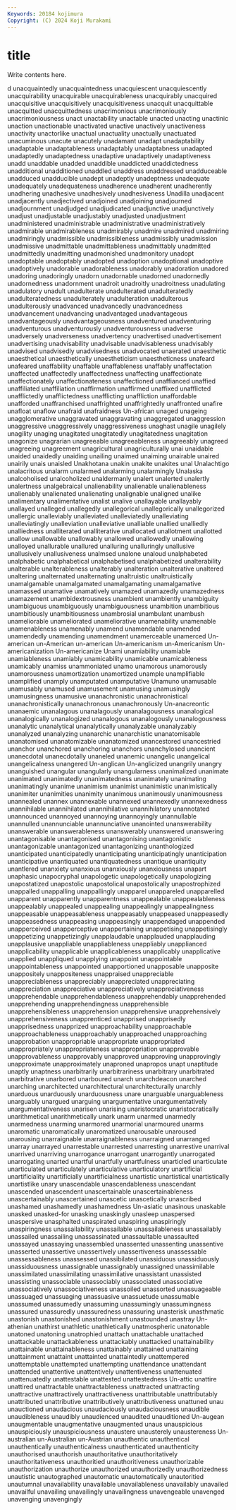 ```yaml
---
Keywords: 20184 kojimura
Copyright: (C) 2024 Koji Murakami
---
```


# title

Write contents here.



d
unacquaintedly unacquaintedness unacquiescent unacquiescently unacquirability unacquirable unacquirableness unacquirably unacquired unacquisitive
unacquisitively unacquisitiveness unacquit unacquittable unacquitted unacquittedness unacrimonious unacrimoniously unacrimoniousness unact
unactability unactable unacted unacting unactinic unaction unactionable unactivated unactive unactively
unactiveness unactivity unactorlike unactual unactuality unactually unactuated unacuminous unacute unacutely
unadamant unadapt unadaptability unadaptable unadaptableness unadaptably unadaptabness unadapted unadaptedly unadaptedness
unadaptive unadaptively unadaptiveness unadd unaddable unadded unaddible unaddicted unaddictedness unadditional
unadditioned unaddled unaddress unaddressed unadduceable unadduced unadducible unadept unadeptly unadeptness
unadequate unadequately unadequateness unadherence unadherent unadherently unadhering unadhesive unadhesively unadhesiveness
Unadilla unadjacent unadjacently unadjectived unadjoined unadjoining unadjourned unadjournment unadjudged unadjudicated
unadjunctive unadjunctively unadjust unadjustable unadjustably unadjusted unadjustment unadministered unadministrable unadministrative
unadministratively unadmirable unadmirableness unadmirably unadmire unadmired unadmiring unadmiringly unadmissible unadmissibleness
unadmissibly unadmission unadmissive unadmittable unadmittableness unadmittably unadmitted unadmittedly unadmitting unadmonished
unadmonitory unadopt unadoptable unadoptably unadopted unadoption unadoptional unadoptive unadoptively unadorable
unadorableness unadorably unadoration unadored unadoring unadoringly unadorn unadornable unadorned unadornedly
unadornedness unadornment unadroit unadroitly unadroitness unadulating unadulatory unadult unadulterate unadulterated
unadulteratedly unadulteratedness unadulterately unadulteration unadulterous unadulterously unadvanced unadvancedly unadvancedness unadvancement
unadvancing unadvantaged unadvantageous unadvantageously unadvantageousness unadventured unadventuring unadventurous unadventurously unadventurousness
unadverse unadversely unadverseness unadvertency unadvertised unadvertisement unadvertising unadvisability unadvisable unadvisableness
unadvisably unadvised unadvisedly unadvisedness unadvocated unaerated unaesthetic unaesthetical unaesthetically unaestheticism
unaestheticness unafeard unafeared unaffability unaffable unaffableness unaffably unaffectation unaffected unaffectedly
unaffectedness unaffecting unaffectionate unaffectionately unaffectionateness unaffectioned unaffianced unaffied unaffiliated unaffiliation
unaffirmation unaffirmed unaffixed unafflicted unafflictedly unafflictedness unafflicting unaffliction unaffordable unafforded
unaffranchised unaffrighted unaffrightedly unaffronted unafire unafloat unaflow unafraid unafraidness Un-african
unaged unageing unagglomerative unaggravated unaggravating unaggregated unaggression unaggressive unaggressively unaggressiveness
unaghast unagile unagilely unagility unaging unagitated unagitatedly unagitatedness unagitation unagonize
unagrarian unagreeable unagreeableness unagreeably unagreed unagreeing unagreement unagricultural unagriculturally unai
unaidable unaided unaidedly unaiding unailing unaimed unaiming unairable unaired unairily
unais unaisled Unakhotana unakin unakite unakites unal Unalachtigo unalacritous unalarm
unalarmed unalarming unalarmingly Unalaska unalcoholised unalcoholized unaldermanly unalert unalerted unalertly
unalertness unalgebraical unalienability unalienable unalienableness unalienably unalienated unalienating unalignable unaligned
unalike unalimentary unalimentative unalist unalive unallayable unallayably unallayed unalleged unallegedly
unallegorical unallegorically unallegorized unallergic unalleviably unalleviated unalleviatedly unalleviating unalleviatingly unalleviation
unalleviative unalliable unallied unalliedly unalliedness unalliterated unalliterative unallocated unallotment unallotted
unallow unallowable unallowably unallowed unallowedly unallowing unalloyed unallurable unallured unalluring
unalluringly unallusive unallusively unallusiveness unalmsed unalone unaloud unalphabeted unalphabetic unalphabetical
unalphabetised unalphabetized unalterability unalterable unalterableness unalterably unalteration unalterative unaltered unaltering
unalternated unalternating unaltruistic unaltruistically unamalgamable unamalgamated unamalgamating unamalgamative unamassed unamative
unamatively unamazed unamazedly unamazedness unamazement unambidextrousness unambient unambiently unambiguity unambiguous
unambiguously unambiguousness unambition unambitious unambitiously unambitiousness unambrosial unambulant unambush unameliorable
unameliorated unameliorative unamenability unamenable unamenableness unamenably unamend unamendable unamended unamendedly
unamending unamendment unamerceable unamerced Un-american un-American un-american Un-americanism un-Americanism Un-americanization
Un-americanize Unami unamiability unamiable unamiableness unamiably unamicability unamicable unamicableness unamicably
unamiss unammoniated unamo unamorous unamorously unamorousness unamortization unamortized unample unamplifiable
unamplified unamply unamputated unamputative Unamuno unamusable unamusably unamused unamusement unamusing
unamusingly unamusingness unamusive unanachronistic unanachronistical unanachronistically unanachronous unanachronously Un-anacreontic unanaemic
unanalagous unanalagously unanalagousness unanalogical unanalogically unanalogized unanalogous unanalogously unanalogousness unanalytic
unanalytical unanalytically unanalyzable unanalyzably unanalyzed unanalyzing unanarchic unanarchistic unanatomisable unanatomised
unanatomizable unanatomized unancestored unancestried unanchor unanchored unanchoring unanchors unanchylosed unancient
unanecdotal unanecdotally unaneled unanemic unangelic unangelical unangelicalness unangered Un-anglican Un-anglicized
unangrily unangry unanguished unangular unangularly unangularness unanimalized unanimate unanimated unanimatedly
unanimatedness unanimately unanimating unanimatingly unanime unanimism unanimist unanimistic unanimistically unanimiter
unanimities unanimity unanimous unanimously unanimousness unannealed unannex unannexable unannexed unannexedly
unannexedness unannihilable unannihilated unannihilative unannihilatory unannotated unannounced unannoyed unannoying unannoyingly
unannullable unannulled unannunciable unannunciative unanointed unanswerability unanswerable unanswerableness unanswerably unanswered
unanswering unantagonisable unantagonised unantagonising unantagonistic unantagonizable unantagonized unantagonizing unanthologized unanticipated
unanticipatedly unanticipating unanticipatingly unanticipation unanticipative unantiquated unantiquatedness unantique unantiquity unantlered
unanxiety unanxious unanxiously unanxiousness unapart unaphasic unapocryphal unapologetic unapologetically unapologizing
unapostatized unapostolic unapostolical unapostolically unapostrophized unappalled unappalling unappallingly unapparel unappareled
unapparelled unapparent unapparently unapparentness unappealable unappealableness unappealably unappealed unappealing unappealingly
unappealingness unappeasable unappeasableness unappeasably unappeased unappeasedly unappeasedness unappeasing unappeasingly unappendaged
unappended unapperceived unapperceptive unappertaining unappetising unappetisingly unappetizing unappetizingly unapplaudable unapplauded
unapplauding unapplausive unappliable unappliableness unappliably unapplianced unapplicability unapplicable unapplicableness unapplicably
unapplicative unapplied unappliqued unapplying unappoint unappointable unappointableness unappointed unapportioned unapposable
unapposite unappositely unappositeness unappraised unappreciable unappreciableness unappreciably unappreciated unappreciating unappreciation
unappreciative unappreciatively unappreciativeness unapprehendable unapprehendableness unapprehendably unapprehended unapprehending unapprehendingness unapprehensible
unapprehensibleness unapprehension unapprehensive unapprehensively unapprehensiveness unapprenticed unapprised unapprisedly unapprisedness unapprized
unapproachability unapproachable unapproachableness unapproachably unapproached unapproaching unapprobation unappropriable unappropriate unappropriated
unappropriately unappropriateness unappropriation unapprovable unapprovableness unapprovably unapproved unapproving unapprovingly unapproximate
unapproximately unaproned unapropos unapt unaptitude unaptly unaptness unarbitrarily unarbitrariness unarbitrary
unarbitrated unarbitrative unarbored unarboured unarch unarchdeacon unarched unarching unarchitected unarchitectural
unarchitecturally unarchly unarduous unarduously unarduousness unare unarguable unarguableness unarguably unargued
unarguing unargumentative unargumentatively unargumentativeness unarisen unarising unaristocratic unaristocratically unarithmetical unarithmetically
unark unarm unarmed unarmedly unarmedness unarming unarmored unarmorial unarmoured unarms
unaromatic unaromatically unaromatized unarousable unaroused unarousing unarraignable unarraignableness unarraigned unarranged
unarray unarrayed unarrestable unarrested unarresting unarrestive unarrival unarrived unarriving unarrogance
unarrogant unarrogantly unarrogated unarrogating unarted unartful unartfully unartfulness unarticled unarticulate
unarticulated unarticulately unarticulative unarticulatory unartificial unartificiality unartificially unartificialness unartistic unartistical
unartistically unartistlike unary unascendable unascendableness unascendant unascended unascendent unascertainable unascertainableness
unascertainably unascertained unascetic unascetically unascribed unashamed unashamedly unashamedness Un-asiatic unasinous
unaskable unasked unasked-for unasking unaskingly unasleep unaspersed unaspersive unasphalted unaspirated
unaspiring unaspiringly unaspiringness unassailability unassailable unassailableness unassailably unassailed unassailing unassassinated
unassaultable unassaulted unassayed unassaying unassembled unassented unassenting unassentive unasserted unassertive
unassertively unassertiveness unassessable unassessableness unassessed unassibilated unassiduous unassiduously unassiduousness unassignable
unassignably unassigned unassimilable unassimilated unassimilating unassimilative unassistant unassisted unassisting unassociable
unassociably unassociated unassociative unassociatively unassociativeness unassoiled unassorted unassuageable unassuaged unassuaging
unassuasive unassuetude unassumable unassumed unassumedly unassuming unassumingly unassumingness unassured unassuredly
unassuredness unassuring unasterisk unasthmatic unastonish unastonished unastonishment unastounded unastray Un-athenian
unathirst unathletic unathletically unatmospheric unatonable unatoned unatoning unatrophied unattach unattachable
unattached unattackable unattackableness unattackably unattacked unattainability unattainable unattainableness unattainably unattained
unattaining unattainment unattaint unattainted unattaintedly unattempered unattemptable unattempted unattempting unattendance
unattendant unattended unattentive unattentively unattentiveness unattenuated unattenuatedly unattestable unattested unattestedness
Un-attic unattire unattired unattractable unattractableness unattracted unattracting unattractive unattractively unattractiveness
unattributable unattributably unattributed unattributive unattributively unattributiveness unattuned unau unauctioned unaudacious
unaudaciously unaudaciousness unaudible unaudibleness unaudibly unaudienced unaudited unauditioned Un-augean unaugmentable
unaugmentative unaugmented unaus unauspicious unauspiciously unauspiciousness unaustere unausterely unaustereness Un-australian
un-Australian un-Austrian unauthentic unauthentical unauthentically unauthenticalness unauthenticated unauthenticity unauthorised unauthorish
unauthoritative unauthoritatively unauthoritativeness unauthoritied unauthoritiveness unauthorizable unauthorization unauthorize unauthorized unauthorizedly
unauthorizedness unautistic unautographed unautomatic unautomatically unautoritied unautumnal unavailability unavailable unavailableness
unavailably unavailed unavailful unavailing unavailingly unavailingness unavengeable unavenged unavenging unavengingly
